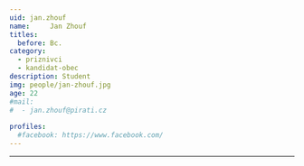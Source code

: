 ```yaml
---
uid: jan.zhouf
name:     Jan Zhouf
titles:
  before: Bc.
category:
  - priznivci
  - kandidat-obec
description: Student
img: people/jan-zhouf.jpg
age: 22
#mail:
#  - jan.zhouf@pirati.cz
 
profiles:
  #facebook: https://www.facebook.com/
---
```


---